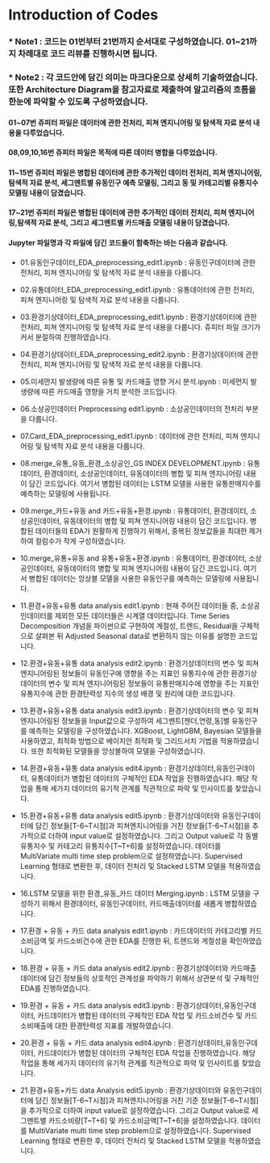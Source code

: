 # Introduction of Codes #

### *  Note1 : 코드는 01번부터 21번까지 순서대로 구성하였습니다. 01~21까지 차례대로 코드 리뷰를 진행하시면 됩니다.

### * Note2 : 각 코드안에 담긴 의미는 마크다운으로 상세히 기술하였습니다.  또한 Architecture Diagram을 참고자료로 제출하여 알고리즘의 흐름을 한눈에 파악할 수 있도록 구성하였습니다.

####  01~07번 쥬피터 파일은 데이터에 관한 전처리, 피쳐 엔지니어링 및 탐색적 자료 분석 내용을 다루었습니다.

#### 08,09,10,16번 쥬피터 파일은 목적에 따른 데이터 병합을 다루었습니다.

#### 11~15번 쥬피터 파일은 병합된 데이터에 관한 추가적인 데이터 전처리, 피쳐 엔지니어링,탐색적 자료 분석, 세그멘트별 유동인구 예측 모델링, 그리고 동 및 카테고리별 유통지수 모델링 내용이 담겼습니다.

#### 17~21번 쥬피터 파일은 병합된 데이터에 관한 추가적인 데이터 전처리, 피쳐 엔지니어링,탐색적 자료 분석, 그리고 세그멘트별 카드매출 모델링 내용이 담겼습니다.



####  Jupyter 파일명과 각 파일에 담긴 코드들이 함축하는 바는 다음과 같습니다. 

- 01.유동인구데이터_EDA_preprocessing_edit1.ipynb : 유동인구데이터에 관한 전처리, 피쳐 엔지니어링 및 탐색적 자료 분석 내용을 다룹니다.

- 02.유통데이터_EDA_preprocessing_edit1.ipynb : 유통데이터에 관한 전처리, 피쳐 엔지니어링 및 탐색적 자료 분석 내용을 다룹니다.

- 03.환경기상데이터_EDA_preprocessing_edit1.ipynb : 환경기상데이터에 관한 전처리, 피쳐 엔지니어링 및 탐색적 자료 분석 내용을 다룹니다. 쥬피터 파일 크기가 커서 분절하여 진행하였습니다.

- 04.환경기상데이터_EDA_preprocessing_edit2.ipynb : 환경기상데이터에 관한 전처리, 피쳐 엔지니어링 및 탐색적 자료 분석 내용을 다룹니다.

- 05.미세먼지 발생량에 따른 유통 및 카드매출 영향 거시 분석.ipynb : 미세먼지 발생량에 따른 카드매출 영향을 거치 분석한 코드입니다.

- 06.소상공인데이터 Preprocessing edit1.ipynb : 소상공인데이터의 전처리 부분을 다룹니다.

- 07.Card_EDA_preprocessing_edit1.ipynb : 데이터에 관한 전처리, 피쳐 엔지니어링 및 탐색적 자료 분석 내용을 다룹니다.

- 08.merge_유통_유동_환경_소상공인_GS INDEX DEVELOPMENT.ipynb : 유통데이터, 환경데이터,  소상공인데이터, 유동데이터의 병합 및 피쳐 엔지니어링 내용이 담긴 코드입니다. 여기서 병합된 데이터는 LSTM 모델을 사용한 유통판매지수를 예측하는 모델링에 사용됩니다.

- 09.merge_카드+유동 and 카드+유동+환경.ipynb : 유통데이터, 환경데이터,  소상공인데이터, 유동데이터의 병합 및 피쳐 엔지니어링 내용이 담긴 코드입니다. 병합된 데이터들의 EDA가 원활하게 진행하기 위해서, 중복된 정보값들을 최대한 제거하여 컬럼수가 작게 구성하였습니다.

- 10.merge_유통+유동 and 유통+유동+환경.ipynb :  유통데이터, 환경데이터,  소상공인데이터, 유동데이터의 병합 및 피쳐 엔지니어링 내용이 담긴 코드입니다. 여기서 병합된 데이터는 앙상블 모델을 사용한 유동인구를 예측하는 모델링에 사용됩니다. 

- 11.환경+유동+유통 data analysis edit1.ipynb :  현재 주어진 데이터들 중, 소상공인데이터를 제외한 모든 데이터들은 시계열 데이터입니다. Time Series Decomposition 개념을 파이썬으로 구현하여 계절성, 트렌드, Residual을 구체적으로 살펴본 뒤 Adjusted Seasonal data로 변환하지 않는 이유를 설명한 코드입니다.  

- 12.환경+유동+유통 data analysis edit2.ipynb : 환경기상데이터의 변수 및 피쳐 엔지니어링된 정보들이 유동인구에 영향을 주는 지표인 유통지수에 관한 환경기상데이터의 변수 및 피쳐 엔지니어링된 정보들이 유통판매지수에 영향을 주는 지표인 유통지수에 관한 환경탄력성 지수의 생성 배경 및 원리에 대한 코드입니다.  

- 13.환경+유동+유통 data analysis edit3.ipynb :  환경기상데이터의 변수 및 피쳐 엔지니어링된 정보들을 Input값으로 구성하여 세그멘트[젠더,연령,동]별 유동인구를 예측하는 모델링을 구성하였습니다.  XGBoost, LightGBM, Bayesian 모델들을 사용하였고, 최적화 방법으로 베이지안 최적화 및 그리드서치 기법을 적용하였습니다. 또한 최적화된 모델들을 앙상블하여 모델을 구성하였습니다. 

- 14.환경+유동+유통 data analysis edit4.ipynb :  환경기상데이터,유동인구데이터, 유통데이터가 병합된 데이터의 구체적인 EDA 작업을 진행하였습니다. 해당 작업을 통해 세가지 데이터의 유기적 관계를 직관적으로 파악 및  인사이트를 찾았습니다.

- 15.환경+유동+유통 data analysis edit5.ipynb : 환경기상데이터와 유동인구데이터에 담긴 정보들[T-6~T시점]과 피쳐엔지니어링을 거친 정보들[T-6~T시점]을 추가적으로 더하여 input value로 설정하였습니다. 그리고 Output value로 각 동별 유통지수 및 카테고리 유통지수[T~T+6]를 설정하였습니다.  데이터를 MultiVariate multi time step problem으로 설정하였습니다. Supervised Learning 형태로 변환한 후, 데이터 전처리 및  Stacked LSTM 모델을 적용하였습니다.

- 16.LSTM 모델을 위한 환경_유동_카드 데이터 Merging.ipynb : LSTM 모델을 구성하기 위해서 환경데이터, 유동인구데이터, 카드매출데이터를 새롭게 병합하였습니다.

- 17.환경 + 유동 + 카드 data analysis edit1.ipynb :  카드데이터의 카테고리별 카드소비금액 및 카드소비건수에 관한 EDA를 진행한 뒤, 트렌드와 게절성을 확인하였습니다.

- 18.환경 + 유동 + 카드 data analysis edit2.ipynb : 환경기상데이터와 카드매출데이터에 담긴 정보들의 상호적인 관계성을 파악하기 위해서 상관분석 및 구체적인 EDA를 진행하였습니다.

- 19.환경 + 유동 + 카드 data analysis edit3.ipynb : 환경기상데이터,유동인구데이터, 카드데이터가 병합된 데이터의 구체적인 EDA 작업 및 카드소비건수 및 카드소비매출에 대한 환경탄력성 지표를 개발하였습니다. 

- 20.환경 + 유동 + 카드 data analysis edit4.ipynb : 환경기상데이터,유동인구데이터, 카드데이터가 병합된 데이터의 구체적인 EDA 작업을 진행하였습니다. 해당 작업을 통해 세가지 데이터의 유기적 관계를 직관적으로 파악 및  인사이트를 찾았습니다.

- 21.환경+유동+카드 data Analysis edit5.ipynb :  환경기상데이터와 유동인구데이터에 담긴 정보들[T-6~T시점]과 피쳐엔지니어링을 거친 기준 정보들[T-6~T시점]을 추가적으로 더하여 input value로 설정하였습니다. 그리고 Output value로 세그멘트별 카드소비량[T~T+6] 및 카드소비금액[T~T+6]을 설정하였습니다.  데이터를 MultiVariate multi time step problem으로 설정하였습니다. Supervised Learning 형태로 변환한 후, 데이터 전처리 및 Stacked LSTM 모델을 적용하였습니다.

  